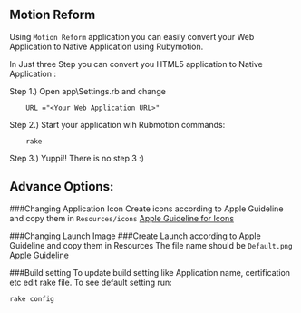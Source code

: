 Motion Reform
-------------

Using `Motion Reform` application you can easily convert your Web Application to Native Application using Rubymotion.

In Just three Step you can convert you HTML5 application to Native Application :

Step 1.) Open app\Settings.rb and change

        URL ="<Your Web Application URL>"

Step 2.) Start your application wih Rubmotion commands:

        rake

Step 3.) Yuppi!! There is no step 3  :)



Advance Options:
----------------

###Changing Application Icon
Create icons according to Apple Guideline and copy them in `Resources/icons`
[Apple Guideline for Icons](http://developer.apple.com/library/ios/#documentation/userexperience/conceptual/mobilehig/IconsImages/IconsImages.html)


###Changing Launch Image
###Create Launch  according to Apple Guideline and copy them in Resources
The file name should be `Default.png`
[Apple Guideline](http://developer.apple.com/library/ios/#documentation/userexperience/conceptual/mobilehig/IconsImages/IconsImages.html)


###Build setting
 To update build setting like  Application name, certification etc edit rake file.
  To see default setting run:

    rake config


